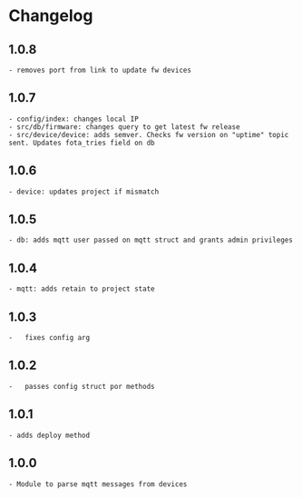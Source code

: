 # Changelog

## 1.0.8
	- removes port from link to update fw devices

## 1.0.7
	- config/index: changes local IP
	- src/db/firmware: changes query to get latest fw release
	- src/device/device: adds semver. Checks fw version on "uptime" topic sent. Updates fota_tries field on db

## 1.0.6
	- device: updates project if mismatch
	
## 1.0.5
	- db: adds mqtt user passed on mqtt struct and grants admin privileges

## 1.0.4
	- mqtt: adds retain to project state

## 1.0.3
	-	fixes config arg

## 1.0.2
	-	passes config struct por methods

## 1.0.1
	- adds deploy method

## 1.0.0
	- Module to parse mqtt messages from devices
